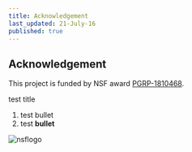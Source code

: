 ```yaml
---
title: Acknowledgement
last_updated: 21-July-16
published: true
---
```


## Acknowledgement

This project is funded by NSF award [PGRP-1810468](http://www.nsf.gov/awardsearch/showAward.do?AwardNumber=1810468).

test title 
1. test bullet
1. test **bullet**


<img title="nsflogo" src="../plantsecretome/NSF_Logo.png"><img/>
